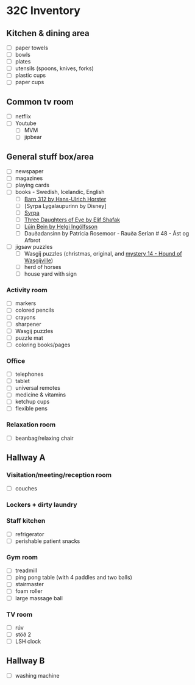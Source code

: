 # 32C Inventory

## Kitchen & dining area
- [ ] paper towels
- [ ] bowls
- [ ] plates
- [ ] utensils (spoons, knives, forks)
- [ ] plastic cups
- [ ] paper cups

## Common tv room
- [ ] netflix
- [ ] Youtube
    - [ ] MVM
    - [ ] jipbear 

## General stuff box/area
- [ ] newspaper
- [ ] magazines
- [ ] playing cards
- [ ] books - Swedish, Icelandic, English
    - [ ] [Barn 312 by Hans-Ulrich Horster](https://www.goodreads.com/book/show/30232761-barn-312)
    - [ ] [Syrpa Lygalaupurinn by Disney]
    - [ ] [Syrpa](https://www.edda.is/velkomin/askriftir/syrpa/)
    - [ ] [Three Daughters of Eve by Elif Shafak](https://www.amazon.com/Three-Daughters-Eve-ELIF-SHAFAK/dp/0241978882/ref=tmm_pap_swatch_0?_encoding=UTF8&qid=&sr=)
    - [ ] [Lúin Bein by Helgi Ingólfsson](https://www.forlagid.is/vara/luin-bein/)
    - [ ] Dauðadansinn by Patricia Rosemoor - Rauða Serían # 48 - Ást og Afbrot
- [ ] jigsaw puzzles
    - [ ] Wasgij puzzles (christmas, original, and [mystery 14 - Hound of Wasgijville](https://wasgij.com/puzzles/the-hound-of-the-wasgijvile/))
    - [ ] herd of horses
    - [ ] house yard with sign

### Activity room
- [ ] markers
- [ ] colored pencils
- [ ] crayons
- [ ] sharpener
- [ ] Wasgij puzzles
- [ ] puzzle mat
- [ ] coloring books/pages

### Office
- [ ] telephones
- [ ] tablet
- [ ] universal remotes
- [ ] medicine & vitamins
- [ ] ketchup cups
- [ ] flexible pens

### Relaxation room
- [ ] beanbag/relaxing chair

## Hallway A

### Visitation/meeting/reception room
- [ ] couches

### Lockers + dirty laundry

### Staff kitchen
- [ ] refrigerator
- [ ] perishable patient snacks

### Gym room
- [ ] treadmill
- [ ] ping pong table (with 4 paddles and two balls)
- [ ] stairmaster
- [ ] foam roller
- [ ] large massage ball

### TV room
- [ ] rúv
- [ ] stöð 2
- [ ] LSH clock

## Hallway B
- [ ] washing machine
